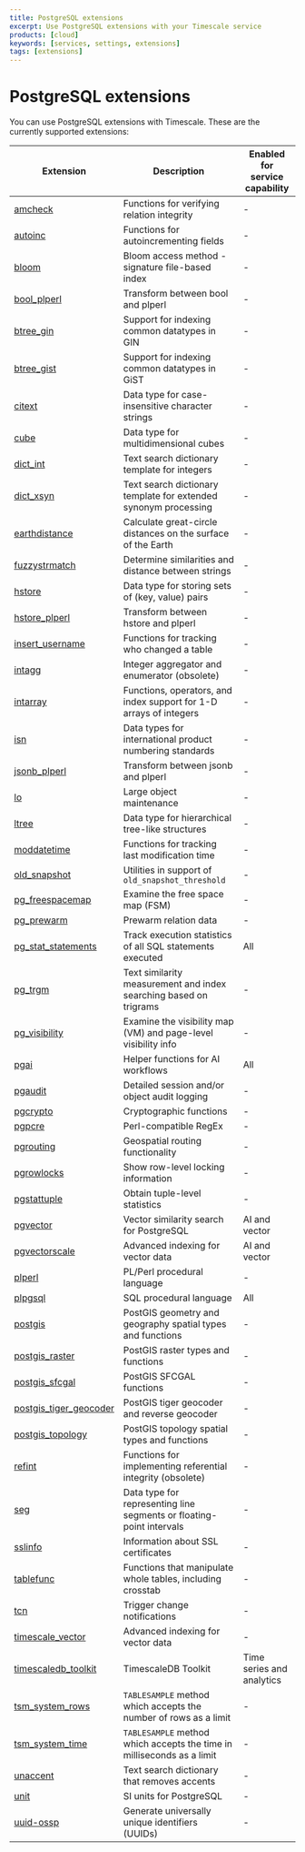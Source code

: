 ```yaml
---
title: PostgreSQL extensions
excerpt: Use PostgreSQL extensions with your Timescale service
products: [cloud]
keywords: [services, settings, extensions]
tags: [extensions]
---
```


# PostgreSQL extensions

You can use PostgreSQL extensions with Timescale. These are the currently
supported extensions:

<!-- vale Vale.Spelling = NO -->

| Extension                                        | Description                                                            | Enabled for service capability |
|--------------------------------------------------|------------------------------------------------------------------------|--------------------------------|
| [amcheck][amcheck]                               | Functions for verifying relation integrity                             | -                              | 
| [autoinc][autoinc]                               | Functions for autoincrementing fields                                  | -                              | 
| [bloom][bloom]                                   | Bloom access method - signature file-based index                       | -                              |
| [bool_plperl][bool_plper]                        | Transform between bool and plperl                                      | -                              | 
| [btree_gin][btree_gin]                           | Support for indexing common datatypes in GIN                           | -                              |
| [btree_gist][btree_gist]                         | Support for indexing common datatypes in GiST                          | -                              |
| [citext][citext]                                 | Data type for case-insensitive character strings                       | -                              |
| [cube][cube]                                     | Data type for multidimensional cubes                                   | -                              |
| [dict_int][dict_int]                             | Text search dictionary template for integers                           | -                              |
| [dict_xsyn][dict_xsyn]                           | Text search dictionary template for extended synonym processing        | -                              |
| [earthdistance][earthdistance]                   | Calculate great-circle distances on the surface of the Earth           | -                              |
| [fuzzystrmatch][fuzzystrmatch]                   | Determine similarities and distance between strings                    | -                              |
| [hstore][hstore]                                 | Data type for storing sets of (key, value) pairs                       | -                              |
| [hstore_plperl][hstore]                          | Transform between hstore and plperl                                    | -                              |
| [insert_username][insert_username]               | Functions for tracking who changed a table                             | -                              |
| [intagg][intagg]                                 | Integer aggregator and enumerator (obsolete)                           | -                              |
| [intarray][intarray]                             | Functions, operators, and index support for 1-D arrays of integers     | -                              |
| [isn][isn]                                       | Data types for international product numbering standards               | -                              |
| [jsonb_plperl][jsonb_plperl]                     | Transform between jsonb and plperl                                     | -                              | 
| [lo][lo]                                         | Large object maintenance                                               | -                              |
| [ltree][ltree]                                   | Data type for hierarchical tree-like structures                        | -                              |
| [moddatetime][moddatetime]                       | Functions for tracking last modification time                          | -                              |
| [old_snapshot][old_snapshot]                     | Utilities in support of `old_snapshot_threshold`                       | -                              |
| [pg_freespacemap][pg_freespacemap]               | Examine the free space map (FSM)                                       | -                              |
| [pg_prewarm][pg_prewarm]                         | Prewarm relation data                                                  | -                              |
| [pg_stat_statements][pg_stat_statements]         | Track execution statistics of all SQL statements executed              | All                            |
| [pg_trgm][pg_trgm]                               | Text similarity measurement and index searching based on trigrams      | -                              |
| [pg_visibility][pg_visibility]                   | Examine the visibility map (VM) and page-level visibility info         | -                              |
| [pgai][pgai]                                     | Helper functions for AI workflows                                      | All                            |
| [pgaudit][pgaudit]                               | Detailed session and/or object audit logging                           | -                              |
| [pgcrypto][pgcrypto]                             | Cryptographic functions                                                | -                              |
| [pgpcre][pgpcre]                                 | Perl-compatible RegEx                                                  | -                              |
| [pgrouting][pgrouting]                           | Geospatial routing functionality                                       | -                              |
| [pgrowlocks][pgrowlocks]                         | Show row-level locking information                                     | -                              |
| [pgstattuple][pgstattuple]                       | Obtain tuple-level statistics                                          | -                              |
| [pgvector][pgvector]                             | Vector similarity search for PostgreSQL                                | AI and vector                  |
| [pgvectorscale][pgvectorscale]                   | Advanced indexing for vector data                                      | AI and vector                  | 
| [plperl][plperl]                                 | PL/Perl procedural language                                            | -                              |
| [plpgsql][plpgsql]                               | SQL procedural language                                                | All                            |
| [postgis][postgis]                               | PostGIS geometry and geography spatial types and functions             | -                              |
| [postgis_raster][postgis_raster]                 | PostGIS raster types and functions                                     | -                              |
| [postgis_sfcgal][postgis_sfcgal]                 | PostGIS SFCGAL functions                                               | -                              |
| [postgis_tiger_geocoder][postgis_tiger_geocoder] | PostGIS tiger geocoder and reverse geocoder                            | -                              |
| [postgis_topology][postgis_topology]             | PostGIS topology spatial types and functions                           | -                              |
| [refint][refint]                                 | Functions for implementing referential integrity (obsolete)            | -                              |
| [seg][seg]                                       | Data type for representing line segments or floating-point intervals   | -                              |
| [sslinfo][sslinfo]                               | Information about SSL certificates                                     | -                              |
| [tablefunc][tablefunc]                           | Functions that manipulate whole tables, including crosstab             | -                              |
| [tcn][tcn]                                       | Trigger change notifications                                           | -                              |
| [timescale_vector][timescale_vector]             | Advanced indexing for vector data                                      | -                              |
| [timescaledb_toolkit][timescaledb_toolkit]       | TimescaleDB Toolkit                                                    | Time series and analytics      |
| [tsm_system_rows][tsm_system_rows]               | `TABLESAMPLE` method which accepts the number of rows as a limit       | -                              |
| [tsm_system_time][tsm_system_time]               | `TABLESAMPLE` method which accepts the time in milliseconds as a limit | -                              |
| [unaccent][unaccent]                             | Text search dictionary that removes accents                            | -                              |
| [unit][unit]                                     | SI units for PostgreSQL                                                | -                              |
| [uuid-ossp][uuid-ossp]                           | Generate universally unique identifiers (UUIDs)                        | -                              |

<!-- vale Vale.Spelling = YES -->

[amcheck]: https://www.postgresql.org/docs/current/amcheck.html
[autoinc]: https://www.postgresql.org/docs/current/contrib-spi.html#CONTRIB-SPI-AUTOINC
[bloom]: https://www.postgresql.org/docs/current/bloom.html
[bool_plper]: https://www.postgresql.org/docs/current/plperl-funcs.html
[btree_gin]: https://www.postgresql.org/docs/current/btree-gin.html
[btree_gist]: https://www.postgresql.org/docs/current/btree-gist.html
[citext]: https://www.postgresql.org/docs/current/citext.html
[cube]: https://www.postgresql.org/docs/current/cube.html
[dict_int]: https://www.postgresql.org/docs/current/dict-int.html
[dict_xsyn]: https://www.postgresql.org/docs/current/dict-xsyn.html
[earthdistance]: https://www.postgresql.org/docs/current/earthdistance.html
[fuzzystrmatch]: https://www.postgresql.org/docs/current/fuzzystrmatch.html
[hstore]: https://www.postgresql.org/docs/current/hstore.html
[insert_username]: https://www.postgresql.org/docs/current/contrib-spi.html#CONTRIB-SPI-INSERT-USERNAME
[intagg]: https://www.postgresql.org/docs/current/intagg.html
[intarray]: https://www.postgresql.org/docs/current/intarray.html
[isn]: https://www.postgresql.org/docs/current/isn.html
[jsonb_plperl]: https://www.postgresql.org/docs/current/datatype-json.html#DATATYPE-JSON-TRANSFORMS
[lo]: https://www.postgresql.org/docs/current/lo.html
[ltree]: https://www.postgresql.org/docs/current/ltree.html
[moddatetime]: https://www.postgresql.org/docs/current/contrib-spi.html#CONTRIB-SPI-MODDATETIME
[old_snapshot]: https://www.postgresql.org/docs/16/oldsnapshot.html
[pg_freespacemap]: https://www.postgresql.org/docs/current/pgfreespacemap.html
[pg_prewarm]: https://www.postgresql.org/docs/current/pgprewarm.html
[pg_stat_statements]: https://www.postgresql.org/docs/current/pgstatstatements.html
[pg_trgm]: https://www.postgresql.org/docs/current/pgtrgm.html
[pg_visibility]: https://www.postgresql.org/docs/current/pgvisibility.html
[pgai]: /ai/:currentVersion:/
[pgaudit]: https://www.pgaudit.org/
[pgpcre]: https://github.com/petere/pgpcre
[pgrouting]: https://pgrouting.org/
[pgrowlocks]: https://www.postgresql.org/docs/current/pgrowlocks.html
[pgstattuple]: https://www.postgresql.org/docs/current/pgstattuple.html
[pgvector]: https://github.com/pgvector/pgvector
[pgvectorscale]: https://github.com/timescale/pgvectorscale
[plperl]: https://www.postgresql.org/docs/current/plperl.html
[plpgsql]: https://www.postgresql.org/docs/current/plpgsql.html
[postgis]: /use-timescale/:currentVersion:/extensions/postgis/
[postgis_raster]: https://postgis.net/docs/RT_reference.html
[postgis_sfcgal]: https://postgis.net/docs/reference_sfcgal.html
[postgis_tiger_geocoder]: https://postgis.net/docs/Extras.html#Tiger_Geocoder
[postgis_topology]: https://postgis.net/workshops/postgis-intro/topology.html
[postgres-fdw]: /use-timescale/:currentVersion:/schema-management/foreign-data-wrappers/
[refint]: https://postgrespro.com/docs/postgresql/9.6/contrib-spi#idp144721
[seg]: https://www.postgresql.org/docs/current/seg.html
[pgcrypto]: /use-timescale/:currentVersion:/extensions/pgcrypto/
[sslinfo]: https://www.postgresql.org/docs/current/sslinfo.html
[tablefunc]: https://www.postgresql.org/docs/current/tablefunc.html
[tcn]: https://www.postgresql.org/docs/current/tcn.html
[timescaledb_toolkit]: https://github.com/timescale/timescaledb-toolkit
[timescale_vector]: https://github.com/timescale/python-vector
[tsm_system_rows]: https://www.postgresql.org/docs/current/tsm-system-rows.html
[tsm_system_time]: https://www.postgresql.org/docs/current/tsm-system-time.html
[unaccent]: https://www.postgresql.org/docs/current/unaccent.html
[unit]: https://github.com/df7cb/postgresql-unit
[uuid-ossp]: https://www.postgresql.org/docs/current/uuid-ossp.html 
